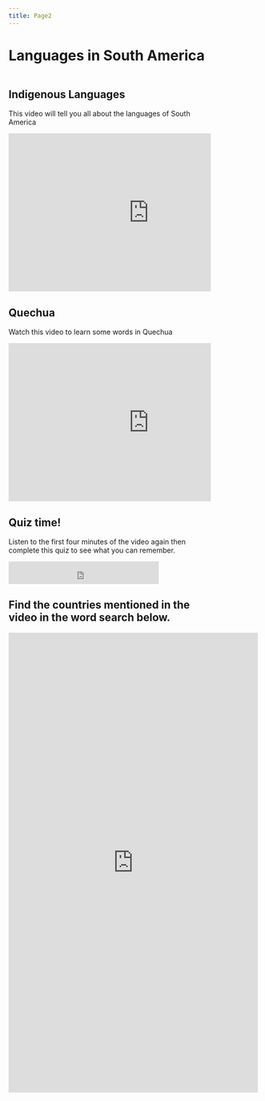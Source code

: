 ```yaml
---
title: Page2
---
```


<html>
<body>
<meta name="viewport" content="width=device-width, initial-scale=1.0">
<h1>Languages in South America</h1>
<head>
<style>
* {
  box-sizing: border-box;
}

.column {
  float: left;
  width: 50%;
  padding: 5px;
}

/* Clearfix (clear floats) */
.row::after {
  content: "";
  clear: both;
  display: table;
}
</style>
</head>
<body>


<div class="row">
  <div class="column">
     <h2>Indigenous Languages</h2>
    <p>This video will tell you all about the languages of South America</p>
    <iframe width="560" height="315" src="https://www.youtube.com/embed/US-sSO0Pc3Q" title="YouTube video player" frameborder="0" allow="accelerometer; autoplay; clipboard-write; encrypted-media; gyroscope; picture-in-picture" allowfullscreen></iframe>
  </div>
  <div class="column">
      <h2>Quechua</h2>
    <p>Watch this video to learn some words in Quechua</p>
    <iframe width="560" height="315" src="https://www.youtube.com/embed/8X5Nv9nwqzk" title="YouTube video player" frameborder="0" allow="accelerometer; autoplay; clipboard-write; encrypted-media; gyroscope; picture-in-picture" allowfullscreen></iframe>
  </div>
  
</div>

<section>
     <h2>Quiz time!</h2>
    <p> Listen to the first four minutes of the video again then complete this quiz to see what you can remember.</p>
    <p><iframe src="https://h5p.org/h5p/embed/1235829" width="300" height="45" frameborder="0" allowfullscreen="allowfullscreen" allow="geolocation *; microphone *; camera *; midi *; encrypted-media *" title="Example Content - Single Choice Set"></iframe><script src="https://h5p.org/sites/all/modules/h5p/library/js/h5p-resizer.js" charset="UTF-8"></script></p>
</section>

<section>
    <h2>Find the countries mentioned in the video in the word search below.</h2>
 <p> <iframe src="https://h5p.org/h5p/embed/1235838" width="498" height="916" frameborder="0" allowfullscreen="allowfullscreen" allow="geolocation *; microphone *; camera *; midi *; encrypted-media *" title="Find the countries in the word search below"></iframe><script src="https://h5p.org/sites/all/modules/h5p/library/js/h5p-resizer.js" charset="UTF-8"></script> </p>
</section>


  
</body>
</html>


